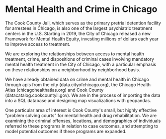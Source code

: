 # Mental Health and Crime in Chicago

The Cook County Jail, which serves as the primary pretrial detention facility for arrestees in Chicago, is also one of the largest psychiatric treatment centers in the U.S. Starting in 2019, the City of Chicago released a new Framework for Mental Health Equity, investing millions of dollars each year to improve access to treatment.

We are exploring the relationships between access to mental health treatment, crime, and dispositions of criminal cases involving mandatory mental health treatment in the City of Chicago, with a particular emphasis on these relationships on a neighborhood by neighborhood basis.

We have already obtained data on crime and mental health in Chicago through apis from the city (data.cityofchicago.org), the Chicago Health Atlas (chicagohealthatlas.org) and Cook County (datacatalog.cookcountyil.gov).  We are in the process of importing the data into a SQL database and designing map visualizations with geopandas.

One particular area of interest is Cook County's small, but highly effective "problem solving courts" for mental health and drug rehabilitation. We are examining the criminal offenses, locations, and demographics of individuals referred to these programs in relation to case outcomes, and attempting to model potential outcomes if these programs are expanded.
